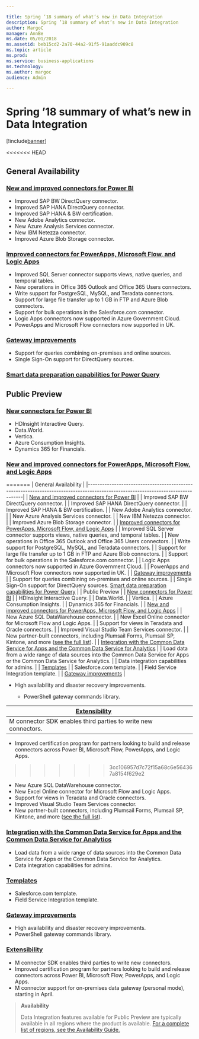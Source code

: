 ```yaml
---

title: Spring ’18 summary of what’s new in Data Integration
description: Spring ’18 summary of what’s new in Data Integration
author: MargoC
manager: AnnBe
ms.date: 05/01/2018
ms.assetid: beb15cd2-2a70-44a2-91f5-91aaddc909c8
ms.topic: article
ms.prod: 
ms.service: business-applications
ms.technology: 
ms.author: margoc
audience: Admin

---
```


# Spring ’18 summary of what’s new in Data Integration

[!include[banner](../../includes/banner.md)]

<<<<<<< HEAD
## General Availability

### [New and improved connectors for Power BI](connectors.md#improved-connectors-for-power-BI)

- Improved SAP BW DirectQuery connector.
- Improved SAP HANA DirectQuery connector.
- Improved SAP HANA & BW certification.
- New Adobe Analytics connector.
- New Azure Analysis Services connector.
- New IBM Netezza connector.
- Improved Azure Blob Storage connector.

### [Improved connectors for PowerApps, Microsoft Flow, and Logic Apps](#_New_and_improved_1)

- Improved SQL Server connector supports views, native queries, and temporal tables.
- New operations in Office 365 Outlook and Office 365 Users connectors.
- Write support for PostgreSQL, MySQL, and Teradata connectors.
- Support for large file transfer up to 1 GB in FTP and Azure Blob connectors.
- Support for bulk operations in the Salesforce.com connector.
- Logic Apps connectors now supported in Azure Government Cloud.
- PowerApps and Microsoft Flow connectors now supported in UK.

### [Gateway improvements](#_On-premises_data_gateways)

- Support for queries combining on-premises and online sources.
- Single Sign-On support for DirectQuery sources.

### [Smart data preparation capabilities for Power Query](#_Smart_data_preparation)

## Public Preview

### [New connectors for Power BI](#_New_connectors_for)

- HDInsight Interactive Query.
- Data.World.
- Vertica.
- Azure Consumption Insights.
- Dynamics 365 for Financials.

### [New and improved connectors for PowerApps, Microsoft Flow, and Logic Apps](#_Improved_connectors_for)
=======
| General Availability                                                                                                            |
|---------------------------------------------------------------------------------------------------------------------------------|
| [New and improved connectors for Power BI](connectors.md#improved-connectors-for-power-BI)                                                                |
| Improved SAP BW DirectQuery connector.                                                                                          |
| Improved SAP HANA DirectQuery connector.                                                                                        |
| Improved SAP HANA & BW certification.                                                                                           |
| New Adobe Analytics connector.                                                                                                  |
| New Azure Analysis Services connector.                                                                                          |
| New IBM Netezza connector.                                                                                                      |
| Improved Azure Blob Storage connector.                                                                                          |
| [Improved connectors for PowerApps, Microsoft Flow, and Logic Apps](connectors.md#improved-connectors-for-powerapps-flow-and-logic-apps)                                       |
| Improved SQL Server connector supports views, native queries, and temporal tables.                                              |
| New operations in Office 365 Outlook and Office 365 Users connectors.                                                           |
| Write support for PostgreSQL, MySQL, and Teradata connectors.                                                                   |
| Support for large file transfer up to 1 GB in FTP and Azure Blob connectors.                                                    |
| Support for bulk operations in the Salesforce.com connector.                                                                    |
| Logic Apps connectors now supported in Azure Government Cloud.                                                                  |
| PowerApps and Microsoft Flow connectors now supported in UK.                                                                    |
| [Gateway improvements](#_On-premises_data_gateways)                                                                             |
| Support for queries combining on-premises and online sources.                                                                   |
| Single Sign-On support for DirectQuery sources. [Smart data preparation capabilities for Power Query](#_Smart_data_preparation) |
| Public Preview                                                                                                                  |
| [New connectors for Power BI](#_New_connectors_for)                                                                             |
| HDInsight Interactive Query.                                                                                                    |
| Data.World.                                                                                                                     |
| Vertica.                                                                                                                        |
| Azure Consumption Insights.                                                                                                     |
| Dynamics 365 for Financials.                                                                                                    |
| [New and improved connectors for PowerApps, Microsoft Flow, and Logic Apps](#_Improved_connectors_for)                          |
| New Azure SQL DataWarehouse connector.                                                                                          |
| New Excel Online connector for Microsoft Flow and Logic Apps.                                                                   |
| Support for views in Teradata and Oracle connectors.                                                                            |
| Improved Visual Studio Team Services connector.                                                                                 |
| New partner-built connectors, including Plumsail Forms, Plumsail SP, Kintone, and more ([see the full list](#FullList)).        |
| [Integration with the Common Data Service for Apps and the Common Data Service for Analytics](#_Integration_with_Common)        |
| Load data from a wide range of data sources into the Common Data Service for Apps or the Common Data Service for Analytics.     |
| Data integration capabilities for admins.                                                                                       |
| [Templates](#_Templates_(Public_Preview))                                                                                       |
| Salesforce.com template.                                                                                                        |
| Field Service Integration template.                                                                                             |
| [Gateway improvements](#_Gateway_improvements)                                                                                  |

-   High availability and disaster recovery improvements.

    -   PowerShell gateway commands library.

| [Extensibility](#_Extensibility_(Public_Preview))              |   |   |
|----------------------------------------------------------------|---|---|
| M connector SDK enables third parties to write new connectors. |   |   |

-   Improved certification program for partners looking to build and release
    connectors across Power BI, Microsoft Flow, PowerApps, and Logic Apps.
>>>>>>> 3cc106957d7c72f15a68c6e564367a8154f629e2

- New Azure SQL DataWarehouse connector.
- New Excel Online connector for Microsoft Flow and Logic Apps.
- Support for views in Teradata and Oracle connectors.
- Improved Visual Studio Team Services connector.
- New partner-built connectors, including Plumsail Forms, Plumsail SP, Kintone, and more ([see the full list](#FullList)).

### [Integration with the Common Data Service for Apps and the Common Data Service for Analytics](#_Integration_with_Common)

- Load data from a wide range of data sources into the Common Data Service for Apps or the Common Data Service for Analytics.
- Data integration capabilities for admins.

### [Templates](#_Templates_(Public_Preview))
- Salesforce.com template.
- Field Service Integration template.

### [Gateway improvements](#_Gateway_improvements)

- High availability and disaster recovery improvements.
- PowerShell gateway commands library.

### [Extensibility](#_Extensibility_(Public_Preview))

- M connector SDK enables third parties to write new connectors.
- Improved certification program for partners looking to build and release
    connectors across Power BI, Microsoft Flow, PowerApps, and Logic Apps.
- M connector support for on-premises data gateway (personal mode), starting
    in April.

>   **Availability**
>
>   Data Integration features available for Public Preview are typically
>   available in all regions where the product is available. [For a complete
>   list of regions, see the Availability
>   Guide.](https://aka.ms/dynamics_365_international_availability_deck)